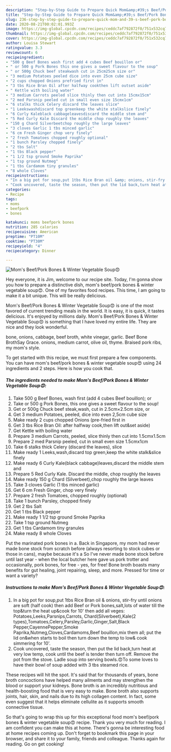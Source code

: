 ```yaml
---
description: "Step-by-Step Guide to Prepare Quick Mom&amp;#39;s Beef/Pork Bones &amp;amp; Winter Vegetable Soup😍"
title: "Step-by-Step Guide to Prepare Quick Mom&amp;#39;s Beef/Pork Bones &amp;amp; Winter Vegetable Soup😍"
slug: 236-step-by-step-guide-to-prepare-quick-mom-and-39-s-beef-pork-bones-and-amp-winter-vegetable-soup
date: 2020-08-21T00:02:01.993Z
image: https://img-global.cpcdn.com/recipes/ceddc7af792872f0/751x532cq70/moms-beefpork-bones-winter-vegetable-soup😍-recipe-main-photo.jpg
thumbnail: https://img-global.cpcdn.com/recipes/ceddc7af792872f0/751x532cq70/moms-beefpork-bones-winter-vegetable-soup😍-recipe-main-photo.jpg
cover: https://img-global.cpcdn.com/recipes/ceddc7af792872f0/751x532cq70/moms-beefpork-bones-winter-vegetable-soup😍-recipe-main-photo.jpg
author: Louisa Stewart
ratingvalue: 3.3
reviewcount: 6
recipeingredient:
- "500 g Beef Bones wash first add 4 cubes Beef bouillon or"
- " or 500 g Pork Bones this one gives a sweet flavour to the soup"
- " or 500g Chuck beef steakwash cut in 25cm25cm size or"
- "3 medium Potatoes peeled dice into even 25cm cube size"
- "2 cups chopped Onions prefried first in"
- "3 tbs Rice Bran Oil after halfway cookthen lift outset aside"
- " Kettle with boiling water"
- "3 medium Carrots peeled slice thinly then cut into 15cmx15cm"
- "2 med Parsnip peeled cut in small even size 15cmx1cm"
- "6 stalks thick Celery discard the leaves slice"
- "1 Leekswashdiscard top greenkeep the white stalkslice finely"
- "6 Curly Kaleblack cabbageleavesdiscard the middle stem and"
- "5 Red Curly Kale Discard the middle chop roughly the leaves"
- "150 g Chard Silverbeetchop roughly the large leaves"
- "3 cloves Garlic 1 tbs minced garlic"
- "6 cm Fresh Ginger chop very finely"
- "2 fresh Tomatoes chopped roughly optional"
- "1 bunch Parsley chopped finely"
- "2 tbs Salt"
- "1 tbs Black pepper"
- "1 1/2 tsp ground Smoke Paprika"
- "1 tsp ground Nutmeg"
- "1 tbs Cardamom tiny granules"
- "8 whole Cloves"
recipeinstructions:
- "In a big pot for soup,put 1tbs Rice Bran oil &amp; onions, stir-fry until onions are soft (half cook) then add Beef or Pork bones,salt,lots of water till the top&amp;turn the heat up&amp;cook for 10&#39; then add all veges: Potatoes,Leeks,Parsnips,Carrots, Chard(Silverbeet),Kale(2 types),Tomatoes,Celery,Parsley,Garlic,Ginger,Salt,Black Pepper,CayennePepper,Smoke Paprika,Nutmeg,Cloves,Cardamoms,Beef bouillon,mix them all; put the lid on&amp;when starts to boil then turn down the temp to low&amp; cook simmering for 10&#39;."
- "Cook uncovered, taste the season, then put the lid back,turn heat at very low temp, cook until the beef is tender then turn off. Remove the pot from the stove. Ladle soup into serving bowls.😍To some loves to have their bowl of soup added with 3 tbs steamed rice."
categories:
- Recipe
tags:
- moms
- beefpork
- bones

katakunci: moms beefpork bones 
nutrition: 285 calories
recipecuisine: American
preptime: "PT10M"
cooktime: "PT30M"
recipeyield: "4"
recipecategory: Dinner

---
```



![Mom&#39;s Beef/Pork Bones &amp; Winter Vegetable Soup😍](https://img-global.cpcdn.com/recipes/ceddc7af792872f0/751x532cq70/moms-beefpork-bones-winter-vegetable-soup😍-recipe-main-photo.jpg)

Hey everyone, it is Jim, welcome to our recipe site. Today, I'm gonna show you how to prepare a distinctive dish, mom&#39;s beef/pork bones &amp; winter vegetable soup😍. One of my favorites food recipes. This time, I am going to make it a bit unique. This will be really delicious.

Mom&#39;s Beef/Pork Bones &amp; Winter Vegetable Soup😍 is one of the most favored of current trending meals in the world. It is easy, it is quick, it tastes delicious. It's enjoyed by millions daily. Mom&#39;s Beef/Pork Bones &amp; Winter Vegetable Soup😍 is something that I have loved my entire life. They are nice and they look wonderful.

bone, onions, cabbage, beef broth, white vinegar, garlic. Beef Bone BrothSay Grace. onions, medium carrot, olive oil, thyme. Braised pork ribs, my mom&#39;s style.


To get started with this recipe, we must first prepare a few components. You can have mom&#39;s beef/pork bones &amp; winter vegetable soup😍 using 24 ingredients and 2 steps. Here is how you cook that.

<!--inarticleads1-->

##### The ingredients needed to make Mom&#39;s Beef/Pork Bones &amp; Winter Vegetable Soup😍:

1. Take 500 g Beef Bones, wash first (add 4 cubes Beef bouillon); or
1. Take  or 500 g Pork Bones, this one gives a sweet flavour to the soup!
1. Get  or 500g Chuck beef steak,wash, cut in 2.5cm×2.5cm size, or
1. Get 3 medium Potatoes, peeled, dice into even 2,5cm cube size
1. Make ready 2 cups chopped Onions (pre-fried first in
1. Get 3 tbs Rice Bran Oil: after halfway cook,then lift out&amp;set aside)
1. Get  Kettle with boiling water
1. Prepare 3 medium Carrots, peeled, slice thinly then cut into 1.5cmx1.5cm
1. Prepare 2 med Parsnip peeled, cut in small even size 1.5cmx1cm
1. Take 6 stalks thick Celery (discard the leaves), slice
1. Make ready 1 Leeks,wash,discard top green,keep the white stalk&amp;slice finely
1. Make ready 6 Curly Kale(black cabbage)leaves,discard the middle stem and
1. Prepare 5 Red Curly Kale. Discard the middle, chop roughly the leaves
1. Make ready 150 g Chard (Silverbeet),chop roughly the large leaves
1. Take 3 cloves Garlic (1 tbs minced garlic)
1. Get 6 cm Fresh Ginger, chop very finely
1. Prepare 2 fresh Tomatoes, chopped roughly (optional)
1. Take 1 bunch Parsley, chopped finely
1. Get 2 tbs Salt
1. Get 1 tbs Black pepper
1. Make ready 1 1/2 tsp ground Smoke Paprika
1. Take 1 tsp ground Nutmeg
1. Get 1 tbs Cardamom tiny granules
1. Make ready 8 whole Cloves


Put the marinated pork bones in a. Back in Singapore, my mom had never made bone stock from scratch before (always resorting to stock cubes or those in cans), maybe because it&#39;s a So I&#39;ve never made bone stock before until last year - when the local butcher here gave us pork trotter and occasionally, pork bones, for free - yes, for free! Bone broth boasts many benefits for gut healing, joint repairing, sleep, and more. Pressed for time or want a variety? 

<!--inarticleads2-->

##### Instructions to make Mom&#39;s Beef/Pork Bones &amp; Winter Vegetable Soup😍:

1. In a big pot for soup,put 1tbs Rice Bran oil &amp; onions, stir-fry until onions are soft (half cook) then add Beef or Pork bones,salt,lots of water till the top&amp;turn the heat up&amp;cook for 10&#39; then add all veges: Potatoes,Leeks,Parsnips,Carrots, Chard(Silverbeet),Kale(2 types),Tomatoes,Celery,Parsley,Garlic,Ginger,Salt,Black Pepper,CayennePepper,Smoke Paprika,Nutmeg,Cloves,Cardamoms,Beef bouillon,mix them all; put the lid on&amp;when starts to boil then turn down the temp to low&amp; cook simmering for 10&#39;.
1. Cook uncovered, taste the season, then put the lid back,turn heat at very low temp, cook until the beef is tender then turn off. Remove the pot from the stove. Ladle soup into serving bowls.😍To some loves to have their bowl of soup added with 3 tbs steamed rice.


These recipes will hit the spot. It&#39;s said that for thousands of years, bone broth concoctions have helped many ailments and may strengthen the blood or support your kidneys. Bone broth is an incredibly nutritious and health-boosting food that is very easy to make. Bone broth also supports joints, hair, skin, and nails due to its high collagen content. In fact, some even suggest that it helps eliminate cellulite as it supports smooth connective tissue. 

So that's going to wrap this up for this exceptional food mom&#39;s beef/pork bones &amp; winter vegetable soup😍 recipe. Thank you very much for reading. I am confident you can make this at home. There's gonna be interesting food at home recipes coming up. Don't forget to bookmark this page in your browser, and share it to your family, friends and colleague. Thanks again for reading. Go on get cooking!
